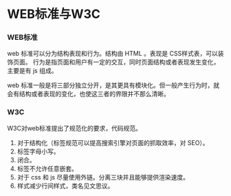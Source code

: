 # WEB标准与W3C

### WEB标准
web 标准可以分为结构表现和行为。结构由 HTML 。表现是 CSS样式表，可以装饰页面。
行为是指页面和用户有一定的交互，同时页面结构或者表现发生变化，主要是有 js 组成。

web 标准一般是将三部分独立分开，是其更具有模块化。但一般产生行为时，就会有结构或者表现的变化，也使这三者的界限并不那么清晰。

### W3C
W3C对web标准提出了规范化的要求，代码规范。
1. 对于结构化（标签规范可以提高搜索引擎对页面的抓取效率，对 SEO）。
2. 标签字母小写。
3. 闭合。
4. 标签不允许任意嵌套。
5. 对于 css 和 js 尽量使用外链。分离三块并且能够提供渲染速度。
6. 样式减少行间样式，类名见文思议。